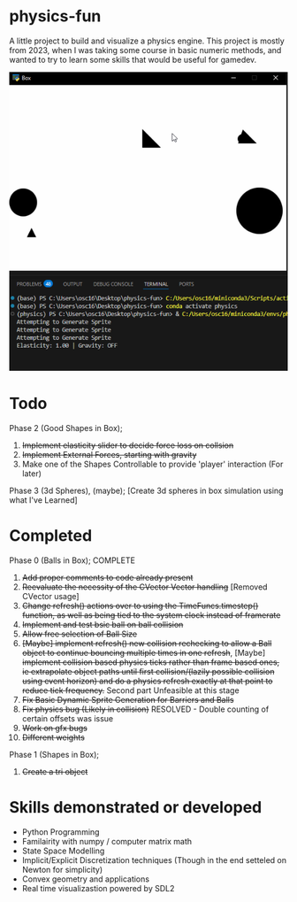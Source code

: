 # physics-fun
A little project to build and visualize a physics engine. This project is mostly from 2023, when I was taking some course in basic numeric methods, and wanted to try to learn some skills that would be useful for gamedev.

![Visual Example](demo.gif)


# Todo
Phase 2 (Good Shapes in Box);
1. ~~Implement elasticity slider to decide force loss on collsion~~
2. ~~Implement External Forces, starting with gravity~~
3. Make one of the Shapes Controllable to provide 'player' interaction (For later)

Phase 3 (3d Spheres), (maybe);
[Create 3d spheres in box simulation using what I've Learned]

# Completed
Phase 0 (Balls in Box); COMPLETE
1. ~~Add proper comments to code already present~~
2. ~~Reevaluate the necessity of the CVector Vector handling~~ [Removed CVector usage]
3. ~~Change refresh() actions over to using the TimeFuncs.timestep() function, as well as being tied to the system clock instead of framerate~~
4. ~~Implement and test bsic ball on ball collision~~
5. ~~Allow free selection of Ball Size~~
6. ~~[Maybe] implement refresh() new collision rechecking to allow a Ball object to continue bouncing multiple times in one refresh~~, [Maybe] ~~implement collision based physics ticks rather than frame based ones, ie extrapolate object paths until first collision/(lazily possible collision using event horizon) and do a physics refresh exactly at that point to reduce tick frequency.~~ Second part Unfeasible at this stage
7. ~~Fix Basic Dynamic Sprite Generation for Barriers and Balls~~
8. ~~Fix physics bug (Likely in collision)~~        RESOLVED - Double counting of certain offsets was issue
9. ~~Work on gfx bugs~~
10. ~~Different weights~~

Phase 1 (Shapes in Box);
1. ~~Create a tri object~~

# Skills demonstrated or developed
+ Python Programming
+ Familairity with numpy / computer matrix math
+ State Space Modelling
+ Implicit/Explicit Discretization techniques (Though in the end setteled on Newton for simplicity)
+ Convex geometry and applications
+ Real time visualizastion powered by SDL2

